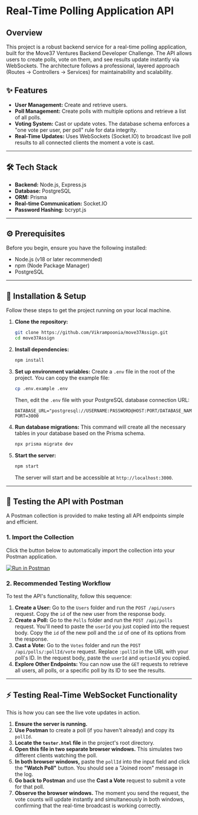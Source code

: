 # Real-Time Polling Application API

## Overview

This project is a robust backend service for a real-time polling application, built for the Move37 Ventures Backend Developer Challenge. The API allows users to create polls, vote on them, and see results update instantly via WebSockets. The architecture follows a professional, layered approach (Routes → Controllers → Services) for maintainability and scalability.

## ✨ Features

-   **User Management:** Create and retrieve users.
-   **Poll Management:** Create polls with multiple options and retrieve a list of all polls.
-   **Voting System:** Cast or update votes. The database schema enforces a "one vote per user, per poll" rule for data integrity.
-   **Real-Time Updates:** Uses WebSockets (Socket.IO) to broadcast live poll results to all connected clients the moment a vote is cast.

---

## 🛠️ Tech Stack

-   **Backend:** Node.js, Express.js
-   **Database:** PostgreSQL
-   **ORM:** Prisma
-   **Real-time Communication:** Socket.IO
-   **Password Hashing:** bcrypt.js

---

## ⚙️ Prerequisites

Before you begin, ensure you have the following installed:
-   Node.js (v18 or later recommended)
-   npm (Node Package Manager)
-   PostgreSQL

---

## 🚀 Installation & Setup

Follow these steps to get the project running on your local machine.

1.  **Clone the repository:**
    ```bash
    git clone https://github.com/Vikrampoonia/move37Assign.git
    cd move37Assign
    ```

2.  **Install dependencies:**
    ```bash
    npm install
    ```

3.  **Set up environment variables:**
    Create a `.env` file in the root of the project. You can copy the example file:
    ```bash
    cp .env.example .env
    ```
    Then, edit the `.env` file with your PostgreSQL database connection URL:
    ```env
    DATABASE_URL="postgresql://USERNAME:PASSWORD@HOST:PORT/DATABASE_NAME"
    PORT=3000
    ```

4.  **Run database migrations:**
    This command will create all the necessary tables in your database based on the Prisma schema.
    ```bash
    npx prisma migrate dev
    ```

5.  **Start the server:**
    ```bash
    npm start
    ```
    The server will start and be accessible at `http://localhost:3000`.

---

## 🧪 Testing the API with Postman

A Postman collection is provided to make testing all API endpoints simple and efficient.

### 1. Import the Collection
Click the button below to automatically import the collection into your Postman application.

[![Run in Postman](https://run.pstmn.io/button.svg)](https://elements.getpostman.com/redirect?entityId=40196768-36cc9f1c-6ebe-4ba6-984d-021ecd5efc2b&entityType=collection)

### 2. Recommended Testing Workflow

To test the API's functionality, follow this sequence:

1.  **Create a User:** Go to the `Users` folder and run the `POST /api/users` request. Copy the `id` of the new user from the response body.
2.  **Create a Poll:** Go to the `Polls` folder and run the `POST /api/polls` request. You'll need to paste the `userId` you just copied into the request body. Copy the `id` of the new poll and the `id` of one of its options from the response.
3.  **Cast a Vote:** Go to the `Votes` folder and run the `POST /api/polls/:pollId/vote` request. Replace `:pollId` in the URL with your poll's ID. In the request body, paste the `userId` and `optionId` you copied.
4.  **Explore Other Endpoints:** You can now use the `GET` requests to retrieve all users, all polls, or a specific poll by its ID to see the results.

---

## ⚡ Testing Real-Time WebSocket Functionality

This is how you can see the live vote updates in action.

1.  **Ensure the server is running.**
2.  **Use Postman** to create a poll (if you haven't already) and copy its `pollId`.
3.  **Locate the `tester.html` file** in the project's root directory.
4.  **Open this file in two separate browser windows.** This simulates two different clients watching the poll.
5.  **In both browser windows,** paste the `pollId` into the input field and click the **"Watch Poll"** button. You should see a "Joined room" message in the log.
6.  **Go back to Postman** and use the **Cast a Vote** request to submit a vote for that poll.
7.  **Observe the browser windows.** The moment you send the request, the vote counts will update instantly and simultaneously in both windows, confirming that the real-time broadcast is working correctly.
